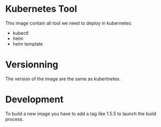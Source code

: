 # Kubernetes Tool

This image contain all tool we need to deploy in kubernetes:
* kubectl
* helm
* helm template

# Versionning

The version of the image are the same as kubertnetes.

# Development 

To build a new image you have to add a tag like 1.5.5 to launch the build process.